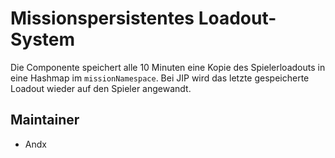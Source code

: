# Missionspersistentes Loadout-System

Die Componente speichert alle 10 Minuten eine Kopie des Spielerloadouts in eine Hashmap im `missionNamespace`. Bei JIP wird das letzte gespeicherte Loadout wieder auf den Spieler angewandt.

## Maintainer

- Andx
